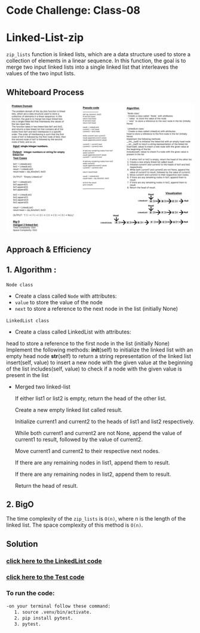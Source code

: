 # Code Challenge: Class-08
# Linked-List-zip
`zip_lists` function is linked lists, which are a data structure used to store a collection of elements in a linear sequence. In this function, the goal is to merge two input linked lists into a single linked list that interleaves the values of the two input lists.

## Whiteboard Process
![](../assest/WHborad08.png)


## Approach & Efficiency
## 1. Algorithm :
`Node class`
- Create a class called `Node` with attributes:
- `value` to store the value of the node
- `next` to store a reference to the next node in the list (initially None)

`LinkedList class`
- Create a class called LinkedList with attributes:
 
 head to store a reference to the first node in the list (initially None)
    Implement the following methods:
     __init__(self) to initialize the linked list with an empty head node
     __str__(self) to return a string representation of the linked list
     insert(self, value) to insert a new node with the given value at the beginning of the list
     includes(self, value) to check if a node with the given value is present in the list

- Merged two linked-list

   If either list1 or list2 is empty, return the head of the other list.

   Create a new empty linked list called result.

   Initialize current1 and current2 to the heads of list1 and list2 respectively.

   While both current1 and current2 are not None, append the value of current1 to result, followed by the value of current2.

   Move current1 and current2 to their respective next nodes.

   If there are any remaining nodes in list1, append them to result.

  If there are any remaining nodes in list2, append them to result.
   
  Return the head of result.


## 2. BigO
  
The time complexity of the `zip_lists` is `O(n)`, where n is the length of the linked list.
The space complexity of this method is `O(n)`.

## Solution
### [click here to the LinkedList code](./LLzip.py)
### [click here to the Test code](../tests/test_linkedlist4.py)
### To run the code:
    -on your terminal follow these command:
       1. source .venv/bin/activate.
       2. pip install pytest.
       3. pytest.